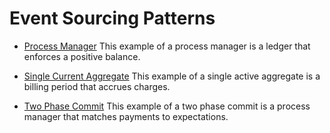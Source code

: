 # Event Sourcing Patterns

- [Process Manager](./ProcessManager/README.md)
This example of a process manager is a ledger that enforces a positive balance.

- [Single Current Aggregate](./SingleCurrentAggregate/README.md)
This example of a single active aggregate is a billing period that accrues charges.

- [Two Phase Commit](./TwoPhaseCommit/README.md)
This example of a two phase commit is a process manager that matches payments to expectations.